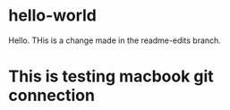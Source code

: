 # hello-world

Hello. THis is a change made in the readme-edits branch.

# This is testing macbook git connection
